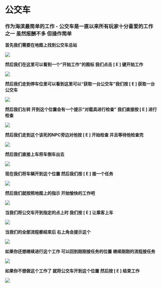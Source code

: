# 公交车

### **作为海滨最简单的工作 - 公交车是一直以来所有玩家十分喜爱的工作之一 虽然报酬不多 但操作简单**



**首先我们需要在地图上找到公交车总站**

![](<../.gitbook/assets/image (29).png>)

**然后我们在这里可以看到一个“开始工作”的图标 我们点击 \[ E ] 键开始工作**

![](<../.gitbook/assets/image (24).png>)

**然后我们走到停车位里可以看到这里可以“获取一台公交车”我们按 \[ E ] 获取一台公交车**

![](<../.gitbook/assets/image (26).png>)

**然后我们左转 开到这个位置会有一个提示“对载具进行检查” 我们直接按 \[ E ] 进行检查**

![](<../.gitbook/assets/image (30).png>)

**然后我们走到这个该死的NPC旁边对他按 \[ E ] 开始检查 并且等待他检查完**

![](<../.gitbook/assets/image (17).png>)

**然后我们直接上车将车倒车出去**

![](<../.gitbook/assets/image (10).png>)

**现在我们将车辆开到这个位置 然后我们按 \[ E ] 接一个任务**

![](<../.gitbook/assets/image (2).png>)

**然后我们就按照地图上的指示 开始愉快的工作吧**

![](<../.gitbook/assets/image (23).png>)

**当我们将公交车开到指定的点上时 我们按 \[ E ] 让乘客上车**

![](<../.gitbook/assets/image (7).png>)

**当我们的全部流程都结束后 右上角会提示这个**

![](<../.gitbook/assets/image (32).png>)

**如果你还想继续进行这个工作 可以回到刚刚接任务的位置 继续刚刚的流程接任务**

![](<../.gitbook/assets/image (1).png>)

**如果你不想做这个工作了 就将公交车开到这个位置 然后按 \[ E ] 结束工作**

![](<../.gitbook/assets/image (28).png>)
